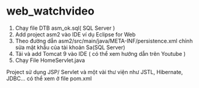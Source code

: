# web_watchvideo
1. Chạy file DTB asm_ok.sql( SQL Server )
2. Add project asm2 vào IDE ví dụ Eclipse for Web
3. Theo đường dẫn asm2/src/main/java/META-INF/persistence.xml chỉnh sửa mật khẩu của tài khoản Sa(SQL Server)
4. Tải và add Tomcat 9 vào IDE ( có thể xem hướng dẫn trên Youtube )
5. Chạy File HomeServlet.java

Project sử dụng JSP/ Servlet và một vài thư viện như JSTL, Hibernate, JDBC... có thể xem ở file pom.xml
